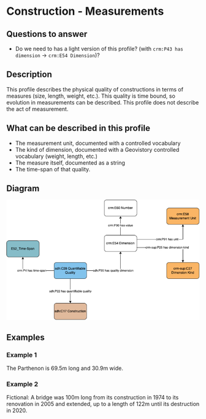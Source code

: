 # Construction - Measurements

## Questions to answer

- Do we need to has a light version of this profile? (with `crm:P43 has dimension` -> `crm:E54 Dimension`)?

## Description

This profile describes the physical quality of constructions in terms of measures (size, length, weight, etc.). This quality is time bound, so evolution in measurements can be described. This profile does not describe the act of measurement.

## What can be described in this profile

- The measurement unit, documented with a controlled vocabulary
- The kind of dimension, documented with a Geovistory controlled vocabulary (weight, length, etc.)
- The measure itself, documented as a string
- The time-span of that quality.

## Diagram

![Alt text](Diagrams/GV_Profile_Construction-Measurements.drawio.png)

## Examples

### Example 1

The Parthenon is 69.5m long and 30.9m wide.

### Example 2

Fictional: A bridge was 100m long from its construction in 1974 to its renovation in 2005 and extended, up to a length of 122m until its destruction in 2020.
